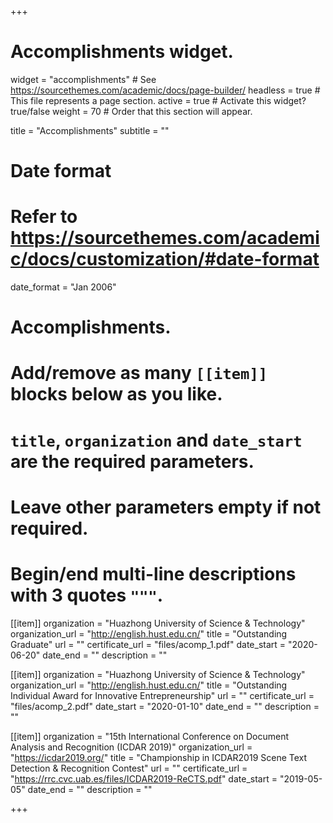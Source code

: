 +++
# Accomplishments widget.
widget = "accomplishments"  # See https://sourcethemes.com/academic/docs/page-builder/
headless = true  # This file represents a page section.
active = true  # Activate this widget? true/false
weight = 70  # Order that this section will appear.

title = "Accomplish&shy;ments"
subtitle = ""

# Date format
#   Refer to https://sourcethemes.com/academic/docs/customization/#date-format
date_format = "Jan 2006"

# Accomplishments.
#   Add/remove as many `[[item]]` blocks below as you like.
#   `title`, `organization` and `date_start` are the required parameters.
#   Leave other parameters empty if not required.
#   Begin/end multi-line descriptions with 3 quotes `"""`.

[[item]]
  organization = "Huazhong University of Science & Technology"
  organization_url = "http://english.hust.edu.cn/"
  title = "Outstanding Graduate"
  url = ""
  certificate_url = "files/acomp_1.pdf"
  date_start = "2020-06-20"
  date_end = ""
  description = ""

[[item]]
  organization = "Huazhong University of Science & Technology"
  organization_url = "http://english.hust.edu.cn/"
  title = "Outstanding Individual Award for Innovative Entrepreneurship"
  url = ""
  certificate_url = "files/acomp_2.pdf"
  date_start = "2020-01-10"
  date_end = ""
  description = ""
  
[[item]]
  organization = "15th International Conference on Document Analysis and Recognition (ICDAR 2019)"
  organization_url = "https://icdar2019.org/"
  title = "Championship in ICDAR2019 Scene Text Detection & Recognition Contest"
  url = ""
  certificate_url = "https://rrc.cvc.uab.es/files/ICDAR2019-ReCTS.pdf"
  date_start = "2019-05-05"
  date_end = ""
  description = ""

+++
